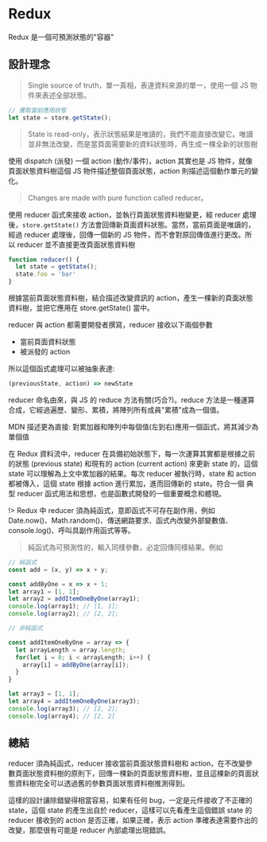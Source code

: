 # Redux

Redux 是一個可預測狀態的"容器"

## 設計理念

> Single source of truth，單一真相，表達資料來源的單一，使用一個 JS 物件來表述全部狀態。

```js
// 獲取當前應用狀態
let state = store.getState();
```

> State is read-only，表示狀態結果是唯讀的，我們不能直接改變它。唯讀並非無法改變，而是當頁面需要新的資料狀態時，再生成一棵全新的狀態樹

使用 dispatch (派發) 一個 action (動作/事件)，action 其實也是 JS 物件，就像頁面狀態資料樹這個 JS 物件描述整個頁面狀態，action 則描述這個動作單元的變化。

> Changes are made with pure function called reducer。

使用 reducer 函式來接收 action，並執行頁面狀態資料樹變更，經 reducer 處理後，`store.getState()` 方法會回傳新頁面資料狀態。當然，當前頁面是唯讀的，經過 reducer 處理後，回傳一個新的 JS 物件，而不會對原回傳值進行更改。所以 reducer 並不直接更改頁面狀態資料樹

```js
function reducer() {
  let state = getState();
  state.foo = 'bar'
}
```

根據當前頁面狀態資料樹，結合描述改變資訊的 action，產生一棵新的頁面狀態資料樹，並把它應用在 store.getState() 當中。

reducer 與 action 都需要開發者撰寫，reducer 接收以下兩個參數

- 當前頁面資料狀態
- 被派發的 action

所以這個函式處理可以被抽象表達:

```js
(previousState, action) => newState
```

reducer 命名由來，與 JS 的 reduce 方法有關(巧合?)。reduce 方法是一種運算合成，它經過遍歷、變形、累積，將陣列所有成員"累積"成為一個值。

MDN 描述更為直接: 對累加器和陣列中每個值(左到右)應用一個函式，將其減少為單個值

在 Redux 資料流中，reducer 在具備初始狀態下，每一次運算其實都是根據之前的狀態 (previous state) 和現有的 action (current action) 來更新 state 的，這個 state 可以理解為上文中累加器的結果。每次 reducer 被執行時，state 和 action 都被傳入，這個 state 根據 action 進行累加，進而回傳新的 state。符合一個 典型 reducer 函式用法和思想，也是函數式開發的一個重要概念和體現。

!> Redux 中 reducer 須為純函式，意即函式不可存在副作用，例如 Date.now()、Math.random()、傳送網路要求、函式內改變外部變數值、console.log()、呼叫具副作用函式等等。

> 純函式為可預測性的，輸入同樣參數，必定回傳同樣結果。例如

```js
// 純函式
const add = (x, y) => x + y;

const addByOne = x => x + 1;
let array1 = [1, 1];
let array2 = addItemOneByOne(array1);
console.log(array1); // [1, 1];
console.log(array2); // [2, 2];

// 非純函式

const addItemOneByOne = array => {
  let arrayLength = array.length;
  for(let i = 0; i < arrayLength; i++) {
    array[i] = addByOne(array[i]);
  } 
}

let array3 = [1, 1];
let array4 = addItemOneByOne(array3);
console.log(array3); // [2, 2];
console.log(array4); // [2, 2]
```

## 總結

reducer 須為純函式，reducer 接收當前頁面狀態資料樹和 action，在不改變參數頁面狀態資料樹的原則下，回傳一棵新的頁面狀態資料樹，並且這棵新的頁面狀態資料樹完全可以透過舊的參數頁面狀態資料樹推測得到。

這樣的設計讓除錯變得相當容易，如果有任何 bug，一定是元件接收了不正確的 state，這個 state 的產生出自於 reducer，這樣可以先看產生這個錯誤 state 的 reducer 接收到的 action 是否正確，如果正確，表示 action 準確表達需要作出的改變，那麼很有可能是 reducer 內部處理出現錯誤。